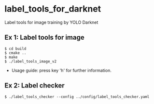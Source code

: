 # label_tools_for_darknet
Label tools for image training by YOLO Darknet

## Ex 1: Label tools for image
```
$ cd build
$ cmake ..
$ make
$ ./label_tools_image_v2
```
- Usage guide: press key 'h' for further information.

## Ex 2: Label checker
```
$ ./label_tools_checker --config ../config/label_tools_checker.yaml
```
